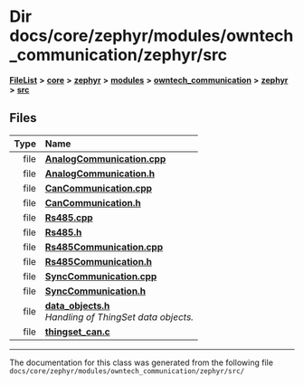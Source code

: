 

# Dir docs/core/zephyr/modules/owntech\_communication/zephyr/src



[**FileList**](files.md) **>** [**core**](dir_771164b9325b04f1442f7a3ffa8ecb89.md) **>** [**zephyr**](dir_09002e7ce91f09aeb040dfd1861a47f4.md) **>** [**modules**](dir_6d0fb8ab814c517e7f155fb837e32f72.md) **>** [**owntech\_communication**](dir_c4fe9b0224a9586dd317852c3c5604f8.md) **>** [**zephyr**](dir_ed8beaa694e779377b0049b01e5ade22.md) **>** [**src**](dir_1a412f239039e530bef8001f48cd80a4.md)












## Files

| Type | Name |
| ---: | :--- |
| file | [**AnalogCommunication.cpp**](AnalogCommunication_8cpp.md) <br> |
| file | [**AnalogCommunication.h**](AnalogCommunication_8h.md) <br> |
| file | [**CanCommunication.cpp**](CanCommunication_8cpp.md) <br> |
| file | [**CanCommunication.h**](CanCommunication_8h.md) <br> |
| file | [**Rs485.cpp**](Rs485_8cpp.md) <br> |
| file | [**Rs485.h**](Rs485_8h.md) <br> |
| file | [**Rs485Communication.cpp**](Rs485Communication_8cpp.md) <br> |
| file | [**Rs485Communication.h**](Rs485Communication_8h.md) <br> |
| file | [**SyncCommunication.cpp**](SyncCommunication_8cpp.md) <br> |
| file | [**SyncCommunication.h**](SyncCommunication_8h.md) <br> |
| file | [**data\_objects.h**](data__objects_8h.md) <br>_Handling of ThingSet data objects._  |
| file | [**thingset\_can.c**](thingset__can_8c.md) <br> |



























































------------------------------
The documentation for this class was generated from the following file `docs/core/zephyr/modules/owntech_communication/zephyr/src/`

